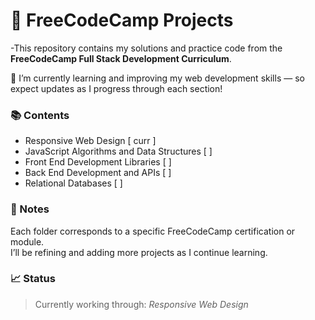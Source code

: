 # 🧠 FreeCodeCamp Projects

-This repository contains my solutions and practice code from the **FreeCodeCamp Full Stack Development Curriculum**.

🚀 I’m currently learning and improving my web development skills — so expect  updates as I progress through each section!

### 📚 Contents
- Responsive Web Design [ curr ]
- JavaScript Algorithms and Data Structures [ ]
- Front End Development Libraries [ ]
- Back End Development and APIs [ ]
- Relational Databases [ ]

### 🧩 Notes
Each folder corresponds to a specific FreeCodeCamp certification or module.  
I’ll be refining and adding more projects as I continue learning.

### 📈 Status
> Currently working through: _Responsive Web Design_
